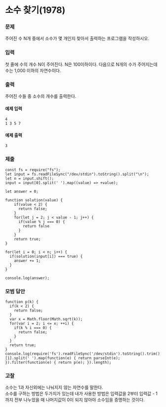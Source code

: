 # 소수 찾기(1978)

### 문제

주어진 수 N개 중에서 소수가 몇 개인지 찾아서 출력하는 프로그램을 작성하시오.<br>

### 입력

첫 줄에 수의 개수 N이 주어진다. N은 100이하이다. 다음으로 N개의 수가 주어지는데 수는 1,000 이하의 자연수이다.<br>

### 출력

주어진 수들 중 소수의 개수를 출력한다.<br>

#### 예제 입력

```
4
1 3 5 7
```

#### 예제 출력

```
3
```

### 제출

```
const fs = require("fs");
let input = fs.readFileSync("/dev/stdin").toString().split("\n");
let n = input.shift();
input = input[0].split(' ').map((value) => +value);

let answer = 0;

function solution(value) {
    if(value < 2) {
      return false;
    }
    for(let j = 2; j < value - 1; j++) {
      if(value % j === 0) {
        return false
      }
    }
    return true;
}

for(let i = 0; i < n; i++) {
  if(solution(input[i]) === true) {
    answer += 1;
  }
}

console.log(answer);
```

### 모범 답안

```
function p(k) {
  if(k < 2) {
    return false;
  }
  var x = Math.floor(Math.sqrt(k));
  for(var i = 2; i <= x; ++i) {
    if(k % i === 0) {
      return false;
    }
  }
  return true;
}
console.log(require('fs').readFileSync('/dev/stdin').toString().trim().split('\n')[1].split(' ').map(function(e) { return parseInt(e); }).filter(function(e) { return p(e); }).length);
```

### 고찰

소수는 1과 자신외에는 나눠지지 않는 자연수를 말한다.<br>
소수를 구하는 방법은 두가지가 있는데 내가 사용한 방법은 입력값을 2부터 입력값 - 1까지 전부 나누었을 때 나머지값이 0이 되지 않아야 소수임을 증명하는 것이다.<br>
